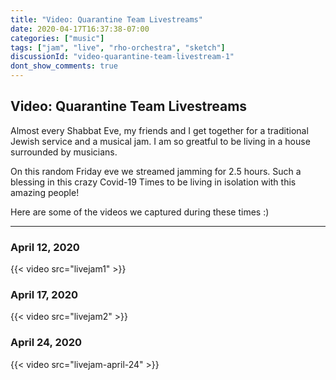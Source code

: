 ```yaml
---
title: "Video: Quarantine Team Livestreams"
date: 2020-04-17T16:37:38-07:00
categories: ["music"]
tags: ["jam", "live", "rho-orchestra", "sketch"]
discussionId: "video-quarantine-team-livestream-1"
dont_show_comments: true
---
```


## Video: Quarantine Team Livestreams

Almost every Shabbat Eve, my friends and I get together for a traditional Jewish service and a musical jam. I am so greatful to be living in a house surrounded by musicians.

On this random Friday eve we streamed jamming for 2.5 hours. Such a blessing in this crazy Covid-19 Times to be living in isolation with this amazing people!

Here are some of the videos we captured during these times :)

----

### April 12, 2020

{{< video src="livejam1" >}}

### April 17, 2020

{{< video src="livejam2" >}}

### April 24, 2020

{{< video src="livejam-april-24" >}}